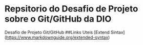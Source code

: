 #  Repsitorio do  Desafio de Projeto sobre o Git/GitHub da DIO
Desafio de Projeto Git/GitHub
##Links Uteis
[Extend Sintax] (https://www.markdownguide.org/extended-syntax)

